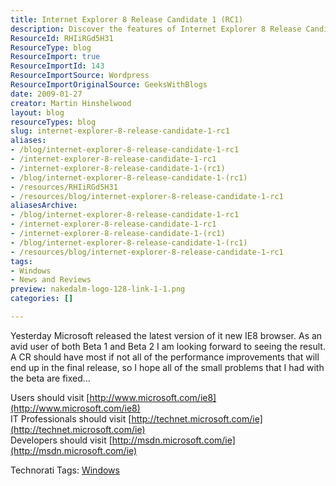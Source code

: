 ```yaml
---
title: Internet Explorer 8 Release Candidate 1 (RC1)
description: Discover the features of Internet Explorer 8 Release Candidate 1. Explore performance improvements and fixes that enhance your browsing experience!
ResourceId: RHIiRGd5H31
ResourceType: blog
ResourceImport: true
ResourceImportId: 143
ResourceImportSource: Wordpress
ResourceImportOriginalSource: GeeksWithBlogs
date: 2009-01-27
creator: Martin Hinshelwood
layout: blog
resourceTypes: blog
slug: internet-explorer-8-release-candidate-1-rc1
aliases:
- /blog/internet-explorer-8-release-candidate-1-rc1
- /internet-explorer-8-release-candidate-1-rc1
- /internet-explorer-8-release-candidate-1-(rc1)
- /blog/internet-explorer-8-release-candidate-1-(rc1)
- /resources/RHIiRGd5H31
- /resources/blog/internet-explorer-8-release-candidate-1-rc1
aliasesArchive:
- /blog/internet-explorer-8-release-candidate-1-rc1
- /internet-explorer-8-release-candidate-1-rc1
- /internet-explorer-8-release-candidate-1-(rc1)
- /blog/internet-explorer-8-release-candidate-1-(rc1)
- /resources/blog/internet-explorer-8-release-candidate-1-rc1
tags:
- Windows
- News and Reviews
preview: nakedalm-logo-128-link-1-1.png
categories: []

---
```

Yesterday Microsoft released the latest version of it new IE8 browser. As an avid user of both Beta 1 and Beta 2 I am looking forward to seeing the result. A CR should have most if not all of the performance improvements that will end up in the final release, so I hope all of the small problems that I had with the beta are fixed…

Users should visit [http://www.microsoft.com/ie8](http://www.microsoft.com/ie8)  
IT Professionals should visit [http://technet.microsoft.com/ie](http://technet.microsoft.com/ie)  
Developers should visit [http://msdn.microsoft.com/ie](http://msdn.microsoft.com/ie)

Technorati Tags: [Windows](http://technorati.com/tags/Windows)
